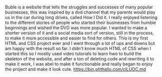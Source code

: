 Buble is a website that tells the struggles and successes of many popular businesses, this was inspired by a dvd channel that my parents would play us in the car during long drives, called How I Did it. I really enjoyed listening to the different stories of people who started their businesses from humble beginnings and wished the DVD was more popular. I wanted to make a shorter version of it and a social media sort of version, still in the process, to make it more accessible and easier to find for others. This is my first HTML and CSS project ever and I went through a lot of ups and downs but am happy with the result so far. I didn't know much HTML of CSS when I started this so I mostly used video tutorials to learn hwo to build the skeleton of the website, and after a ton of deleting code and rewriting it to make it work, I was abel to make it functionable and really began to enjoy the project and make it look cute.
https://bin.phthallo.com/clLUOC.md 
